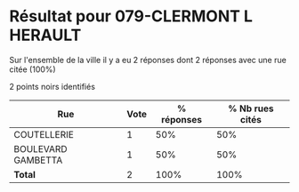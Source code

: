 # Résultat pour 079-CLERMONT L HERAULT

Sur l'ensemble de la ville il y a eu 2 réponses dont 2 réponses avec une rue citée (100%)

2 points noirs identifiés

| Rue | Vote | % réponses | % Nb rues cités|
|-----|------|------------|----------------|
| COUTELLERIE | 1 | 50% | 50%|
| BOULEVARD GAMBETTA | 1 | 50% | 50%|
| **Total** | 2 | 100% | 100%|
